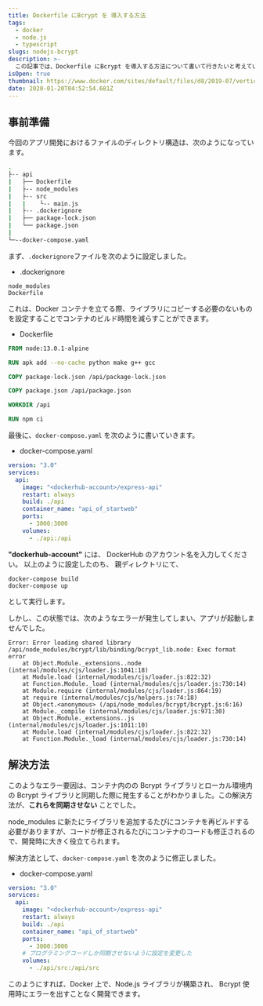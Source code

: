 ```yaml
---
title: Dockerfile にBcrypt を 導入する方法
tags:
  - docker
  - node.js
  - typescript
slugs: nodejs-bcrypt
description: >-
  この記事では、Dockerfile にBcrypt を導入する方法について書いて行きたいと考えています。Docker 環境下でBcrypt を使用した時、エラーが発生してしまい、開発が進まなかったことがありました。今回は、その解決法について書いて行きたいと考えて、この記事を書きました。
isOpen: true  
thumbnail: https://www.docker.com/sites/default/files/d8/2019-07/vertical-logo-monochromatic.png
date: 2020-01-20T04:52:54.681Z
---
```


## 事前準備
今回のアプリ開発におけるファイルのディレクトリ構造は、次のようになっています。

```bash
.
├-- api
|   ├── Dockerfile
|   ├-- node_modules
|   ├-- src
|   |    └-- main.js 
|   ├-- .dockerignore
|   ├── package-lock.json
|   └── package.json
|
└─--docker-compose.yaml
```

まず、`.dockerignore`ファイルを次のように設定しました。

- .dockerignore
```
node_modules
Dockerfile
```

これは、Docker コンテナを立てる際、ライブラリにコピーする必要のないものを設定することでコンテナのビルド時間を減らすことができます。

- Dockerfile
```Dockerfile
FROM node:13.0.1-alpine 

RUN apk add --no-cache python make g++ gcc 

COPY package-lock.json /api/package-lock.json

COPY package.json /api/package.json

WORKDIR /api

RUN npm ci
```

最後に、`docker-compose.yaml` を次のように書いていきます。

- docker-compose.yaml
```yaml
version: "3.0"
services:
  api:
    image: "<dockerhub-account>/express-api"
    restart: always
    build: ./api
    container_name: "api_of_startweb"
    ports:
      - 3000:3000
    volumes: 
      - ./api:/api
```
**"dockerhub-account"** には、 DockerHub のアカウント名を入力してください。 
以上のように設定したのち、 親ディレクトリにて、

```
docker-compose build
docker-compose up
```

として実行します。


しかし、この状態では、次のようなエラーが発生してしまい、アプリが起動しませんでした。


```
Error: Error loading shared library /api/node_modules/bcrypt/lib/binding/bcrypt_lib.node: Exec format error
    at Object.Module._extensions..node (internal/modules/cjs/loader.js:1041:18)
    at Module.load (internal/modules/cjs/loader.js:822:32)
    at Function.Module._load (internal/modules/cjs/loader.js:730:14)
    at Module.require (internal/modules/cjs/loader.js:864:19)
    at require (internal/modules/cjs/helpers.js:74:18)
    at Object.<anonymous> (/api/node_modules/bcrypt/bcrypt.js:6:16)
    at Module._compile (internal/modules/cjs/loader.js:971:30)
    at Object.Module._extensions..js (internal/modules/cjs/loader.js:1011:10)
    at Module.load (internal/modules/cjs/loader.js:822:32)
    at Function.Module._load (internal/modules/cjs/loader.js:730:14)
```

## 解決方法

このようなエラー要因は、コンテナ内のの Bcrypt ライブラリとローカル環境内の Bcrypt ライブラリと同期した際に発生することがわかりました。この解決方法が、**これらを同期させない** ことでした。

node_modules に新たにライブラリを追加するたびにコンテナを再ビルドする必要がありますが、コードが修正されるたびにコンテナのコードも修正されるので、開発時に大きく役立てられます。

解決方法として、`docker-compose.yaml` を次のように修正しました。

- docker-compose.yaml
```yaml
version: "3.0"
services:
  api:
    image: "<dockerhub-account>/express-api"
    restart: always
    build: ./api
    container_name: "api_of_startweb"
    ports:
      - 3000:3000
    # プログラミングコードしか同期させないように設定を変更した
    volumes:
      - ./api/src:/api/src 
```

このようにすれば、Docker 上で、Node.js ライブラリが構築され、 Bcrypt 使用時にエラーを出すことなく開発できます。
